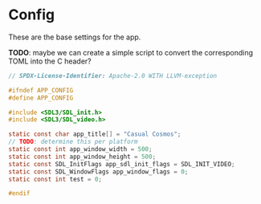 # Config

These are the base settings
for the app.

**TODO**: maybe we can create
a simple script to convert
the corresponding TOML into
the C header?

``` {.c file=include/config.h}
// SPDX-License-Identifier: Apache-2.0 WITH LLVM-exception

#ifndef APP_CONFIG
#define APP_CONFIG

#include <SDL3/SDL_init.h>
#include <SDL3/SDL_video.h>

static const char app_title[] = "Casual Cosmos";
// TODO: determine this per platform
static const int app_window_width = 500;
static const int app_window_height = 500;
static const SDL_InitFlags app_sdl_init_flags = SDL_INIT_VIDEO;
static const SDL_WindowFlags app_window_flags = 0;
static const int test = 0;

#endif

```
